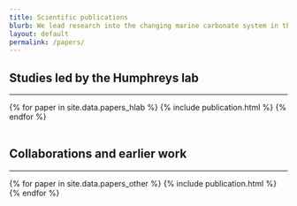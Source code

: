 ```yaml
---
title: Scientific publications
blurb: We lead research into the changing marine carbonate system in the present-day ocean.  We also contribute to a range of related studies, including ocean acidification impacts, palaeoceanographic proxies, and novel sensor development.
layout: default
permalink: /papers/
---
```


<h2>Studies led by the Humphreys lab</h2>
<hr />
<div class='container'>
  {% for paper in site.data.papers_hlab %}
    {% include publication.html %}
  {% endfor %}
</div>

<br />

<h2>Collaborations and earlier work</h2>
<hr />
<div class='container'>
  {% for paper in site.data.papers_other %}
    {% include publication.html %}
  {% endfor %}
</div>
